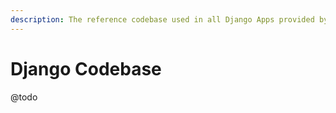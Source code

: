 ```yaml
---
description: The reference codebase used in all Django Apps provided by AppSeed
---
```


# Django Codebase

@todo
